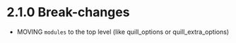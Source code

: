 # 2.1.0 Break-changes
- MOVING ``modules`` to the top level (like quill_options or quill_extra_options)
